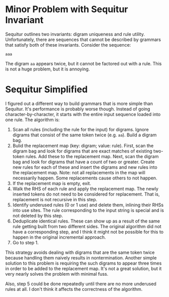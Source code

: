 # Minor Problem with Sequitur Invariant

Sequitur outlines two invariants: digram uniqueness and rule utility.
Unfortunately, there are sequences that cannot be described by grammars
that satisfy both of these invariants. Consider the sequence:

    aaa

The digram `aa` appears twice, but it cannot be factored out with a rule.
This is not a huge problem, but it is annoying.

# Sequitur Simplified

I figured out a different way to build grammars that is more simple than
Sequitur. It's performance is probably worse though. Instead of going
character-by-character, it starts with the entire input sequence loaded
into one rule. The algorithm is:

1. Scan all rules (including the rule for the input) for digrams. Ignore
   digrams that consist of the same token twice (e.g. `aa`). Build
   a digram bag. 
2. Bulid the replacement map (key: digram; value: rule).
   First, scan the digram bag and look for digrams that are exact matches
   of existing two-token rules. Add these to the replacement map.
   Next, scan the digram bag and look for digrams that have a count of
   two or greater. Create new rules for each of these and insert the
   digrams and new rules into the replacement map.
   Note: not all replacements in the map will necessarily happen.
   Some replacements cause others to not happen.
3. If the replacement map is empty, exit.
4. Walk the RHS of each rule and apply the replacement map. The newly
   inserted tokens do not need to be considered for replacement. That is,
   replacement is not recursive in this step.
5. Identify underused rules (0 or 1 use) and delete them, inlining their
   RHSs into use sites. The rule corresponding to the input string is
   special and is not deleted by this step.
6. Deduplicate identical rules. These can show up as a result of the
   same rule getting built from two different sides. The original algorithm
   did not have a corresponding step, and I think it might not be possible
   for this to happen in the original incremental approach.
7. Go to step 1.

This strategy avoids dealing with digrams that are the same token twice
because handling them naively results in nontermination. Another simple
solution to this problem is requiring the such digrams to appear three
times in order to be added to the replacement map. It's not a great solution,
but it very nearly solves the problem with minimal fuss.

Also, step 5 could be done repeatedly until there are no more underused
rules at all. I don't think it affects the correctness of the algorithm.
